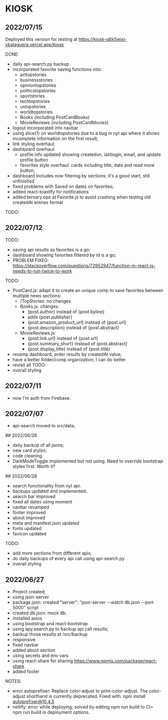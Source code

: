 # KIOSK

## 2022/07/15

Deployed this version for testing at https://kiosk-q6k5iejxi-vbalaguera.vercel.app/kiosk

DONE:

- daily api-search.py backup
- incorporated favorite saving functions into:
  - arttopstories
  - businessstories
  - opiniontopstories
  - politicstopstories
  - sportstories
  - techtopstories
  - ustopstories
  - worldtopstories
  - Books (including PostCardBooks)
  - MovieReviews (including PostCardMovies)
- logout incorporated into navbar
- using slice(1) on worldtopstories due to a bug in nyt api where it shows incomplete information on the first result;
- link styling overhaul;
- dashboard overhaul:
  - profile info updated showing createdon, lastlogin, email, and update profile button
  - favorites style overhaul: cards including title, date and read more button;
- dashboard includes now filtering by sections; it's a good start, still unfinished
- fixed problems with Saved on dates on favorites;
- added react-toastify for notifications
- added ternary ops at Favorite.js to avoid crashing when testing old createdAt entries format

TODO:

## 2022/07/12

TODO:

- saving api results as favorites is a go;
- dashboard showing favorites filtered by id is a go;
- PROBLEM FIXED: https://stackoverflow.com/questions/72952947/function-in-react-js-needs-to-run-twice-to-work

TODO:

- PostCard.js: adapt it to create an unique comp to save favorites between multiple news sections:
  - /TopStories: no changes
  - Books.js: changes:
    - {post.author} instead of {post.byline}
    - adds {post.publisher}
    - {post.amazon_product_url} instead of {post.url}
    - {post.description} instead of {post.abstract}
  - MovieReviews.js:
    - {post.link.url} instead of {post.url}
    - {post.summary_short} instead of {post.abstract}
    - {post.display_title} instead of {post.title}
- revamp dashboard, order results by createdAt value;
- have a better folder/comp organization; I can do better
- revisit all TODO:
- overall styling

## 2022/07/11

- now I'm auth from Firebase.

## 2022/07/07

- api-search moved to src/data;

## 2022/06/28

- daily backup of all jsons;
- new card styles;
- code cleaning
- DarkModeToggle implemented but not using. Need to override bootstrap styles first. Worth it?

## 2022/06/28

- search functionality from nyt api.
- backups updated and implemented.
- search bar improved
- fixed all dates using moment
- navbar revamped
- footer improved
- about improved
- meta and manifest.json updated
- fonts updated
- favicon updated

TODO:

- add more sections from different apis;
- do daily backups of every api call using api-search.py
- overall styling

## 2022/06/27

- Project created;
- using json-server
- package.json: created "server": "json-server --watch db.json --port 5000" script
- created db.json: mock db.
- installed axios
- using bootstrap and react-bootstrap
- using apy.search.py to backup api call results;
- backup those results at /src/backup
- responsive
- fixed navbar
- added about section
- using secrets and env vars
- using react-share for sharing https://www.npmjs.com/package/react-share
- added footer

NOTES:

- error autoprefixer: Replace color-adjust to print-color-adjust. The color-adjust shorthand is currently deprecated. Fixed with: npm install autoprefixer@10.4.5
- netlify: error while deploying; solved by editing npm run build to CI= npm run build in deployment options.
